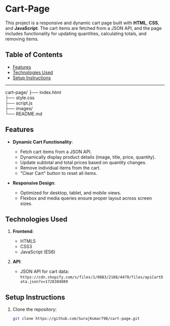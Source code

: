 # Cart-Page
This project is a responsive and dynamic cart page built with **HTML**, **CSS**, and **JavaScript**. The cart items are fetched from a JSON API, and the page includes functionality for updating quantities, calculating totals, and removing items.

## Table of Contents
- [Features](#features)
- [Technologies Used](#technologies-used)
- [Setup Instructions](#setup-instructions)

---
cart-page/
├── index.html        
├── style.css        
├── script.js         
├── images/            
└── README.md

## Features
- **Dynamic Cart Functionality**:
  - Fetch cart items from a JSON API.
  - Dynamically display product details (image, title, price, quantity).
  - Update subtotal and total prices based on quantity changes.
  - Remove individual items from the cart.
  - "Clear Cart" button to reset all items.

- **Responsive Design**:
  - Optimized for desktop, tablet, and mobile views.
  - Flexbox and media queries ensure proper layout across screen sizes.

## Technologies Used
1. **Frontend**:
   - HTML5
   - CSS3
   - JavaScript (ES6)

2. **API**:
   - JSON API for cart data:  
     `https://cdn.shopify.com/s/files/1/0883/2188/4479/files/apiCartData.json?v=1728384889`

## Setup Instructions
1. Clone the repository:
   ```bash
   git clone https://github.com/SurajKumar798/cart-page.git
